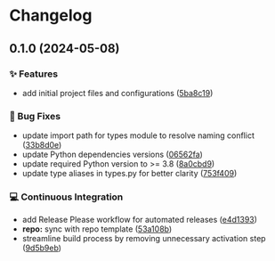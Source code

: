 # Changelog

## 0.1.0 (2024-05-08)


### ✨ Features

* add initial project files and configurations ([5ba8c19](https://github.com/liblaf/cook/commit/5ba8c19b090c4d54ff337862b9e909898a292aa1))


### 🐛 Bug Fixes

* update import path for types module to resolve naming conflict ([33b8d0e](https://github.com/liblaf/cook/commit/33b8d0eb751e2af21d3c8b8cdbd5c9f2bc67ec2d))
* update Python dependencies versions ([06562fa](https://github.com/liblaf/cook/commit/06562fac267905d73905320f420f45f14079f9df))
* update required Python version to &gt;= 3.8 ([8a0cbd9](https://github.com/liblaf/cook/commit/8a0cbd99c626376cff99677f3efbf893d72f8ce1))
* update type aliases in types.py for better clarity ([753f409](https://github.com/liblaf/cook/commit/753f409e5e49f8b1bf2d5a3193a009d37ac88d1b))


### 💻 Continuous Integration

* add Release Please workflow for automated releases ([e4d1393](https://github.com/liblaf/cook/commit/e4d139371168708699ba639e3569bf2ed46c2950))
* **repo:** sync with repo template ([53a108b](https://github.com/liblaf/cook/commit/53a108b5e51f5d535e8f5c715255e4c82b0ba606))
* streamline build process by removing unnecessary activation step ([9d5b9eb](https://github.com/liblaf/cook/commit/9d5b9ebea2200399c59c1fc63b0f488d37a28c0c))
